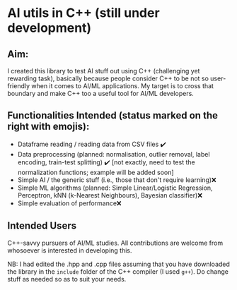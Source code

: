 # AI utils in C++ (still under development)

## Aim:
I created this library to test AI stuff out using C++ (challenging yet rewarding task), basically because people consider C++ to be not so user-friendly when it comes to AI/ML applications. My target is to cross that boundary and make C++ too a useful tool for AI/ML developers.

## Functionalities Intended (status marked on the right with emojis):
* Dataframe reading / reading data from CSV files ✔️
* Data preprocessing (planned: normalisation, outlier removal, label encoding, train-test splitting) ✔️ [not exactly, need to test the normalization functions; example will be added soon]
* Simple AI / the generic stuff (i.e., those that don't require learning)❌
* Simple ML algorithms (planned: Simple Linear/Logistic Regression, Perceptron, kNN (k-Nearest Neighbours), Bayesian classifier)❌
* Simple evaluation of performance❌

## Intended Users
C++-savvy pursuers of AI/ML studies. All contributions are welcome from whosoever is interested in developing this.

NB: I had edited the .hpp and .cpp files assuming that you have downloaded the library in the `include` folder of the C++ compiler (I used `g++`). Do change stuff as needed so as to suit your needs.

